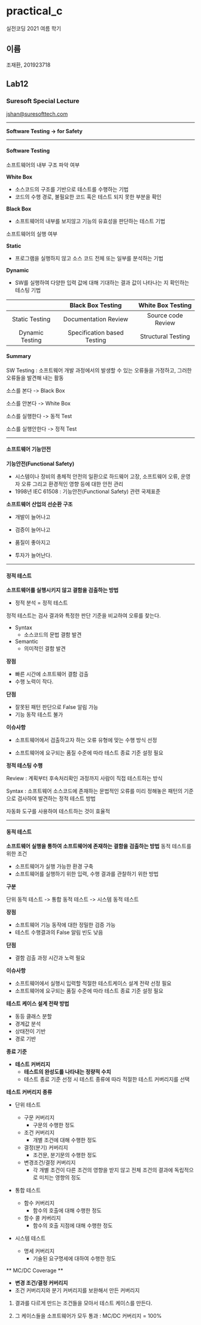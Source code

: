 # practical_c

실전코딩 2021 여름 학기

## 이름

조재환, 201923718

## Lab12

### Suresoft Special Lecture

jshan@suresofttech.com

---

**Software Testing -> for Safety**

---

#### Software Testing

소프트웨어의 내부 구조 파악 여부

**White Box**
- 소스코드의 구조를 기반으로 테스트를 수행하는 기법
- 코드의 수행 경로, 불필요한 코드 혹은 테스트 되지 못한 부분을 확인

**Black Box**
- 소프트웨어의 내부를 보지않고 기능의 유효성을 판단하는 테스트 기법

소프트웨어의 실행 여부

**Static**
- 프로그램을 실행하지 않고 소스 코드 전체 또는 일부를 분석하는 기법

**Dynamic**
- SW를 실행하여 다양한 입력 값에 대해 기대하는 결과 값이 나타나는 지 확인하는 테스팅 기법

|  | Black Box Testing | White Box Testing |
|:---: | :---: | :---: | 
| Static Testing | Documentation Review | Source code Review | 
| Dynamic Testing |  Specification based Testing | Structural Testing | 

#### Summary

SW Testing : 소프트웨어 개발 과정에서의 발생할 수 있는 오류들을 가정하고, 그러한 오류들을 발견해 내는 활동

소스를 본다 -> Black Box

소스를 안본다 -> White Box

소스를 실행한다 -> 동적 Test

소스를 실행안한다 -> 정적 Test

---

#### 소프트웨어 기능안전
**기능안전(Functional Safety)**
- 시스템이나 장비의 총체적 안전의 일환으로 하드웨어 고장, 소프트웨어 오류, 운영자 오류 그리고 환경적인 영향 등에 대한 안전 관리
- 1998년 IEC 61508 : 기능안전(Functional Safety) 관련 국제표준

**소프트웨어 산업의 선순환 구조**

- 개발이 늘어나고

- 검증이 늘어나고

- 품질이 좋아지고

- 투자가 늘어난다.

---

#### 정적 테스트
**소프트웨어를 실행시키지 않고 결함을 검출하는 방법**
- 정적 분석 = 정적 테스트

정적 테스트는 검사 결과와 특정한 판단 기준을 비교하여 오류를 찾는다.

- Syntax
    - 소스코드의 문법 결함 발견
- Semantic
    - 의미적인 결함 발견

**장점**
- 빠른 시간에 소프트웨어 결함 검출
- 수행 노력이 작다.

**단점**
- 잘못된 패턴 판단으로 False 알림 가능
- 기능 동작 테스트 불가

**이슈사항**

- 소프트웨어에서 검출하고자 하는 오류 유형에 맞는 수행 방식 선정

- 소프트웨어에 요구되는 품질 수준에 따라 테스트 종료 기준 설정 필요

**정적 테스팅 수행**

Review : 계획부터 후속처리확인 과정까지 사람이 직접 테스트하는 방식

Syntax : 소프트웨어 소스코드에 존재하는 문법적인 오류를 미리 정해놓은 패턴의 기준으로 검사하여 발견하는 정적 테스트 방법

자동화 도구를 사용하여 테스트하는 것이 효율적

---

#### 동적 테스트
**소프트웨어 실행을 통하여 소프트웨어에 존재하는 결함을 검출하는 방법**
동적 테스트를 위한 조건
- 소프트웨어가 실행 가능한 환경 구축
- 소프트웨어를 실행하기 위한 입력, 수행 결과를 관찰하기 위한 방법

**구분**

단위 동적 테스트 -> 통합 동적 테스트 -> 시스템 동적 테스트

**장점**
- 소프트웨어 기능 동작에 대한 정밀한 검증 가능
- 테스트 수행결과의 False 알림 빈도 낮음

**단점**
- 결함 검출 과정 시간과 노력 필요

**이슈사항**
- 소프트웨어에서 실행시 입력할 적절한 테스트케이스 설계 전략 선정 필요
- 소프트웨어에 요구되는 품질 수준에 따라 테스트 종료 기준 설정 필요

**테스트 케이스 설계 전략 방법**
- 동등 클래스 분할
- 경계값 분석
- 상태전이 기반
- 경로 기반

**종료 기준**
- **테스트 커버리지**
    - **테스트의 완성도를 나타내는 정량적 수치**
    - 테스트 종료 기준 선정 시 테스트 종류에 따라 적절한 테스트 커버리지를 선택

**테스트 커버리지 종류**
- 단위 테스트
    - 구문 커버리지
        - 구문의 수행한 정도
    - 조건 커버리지
        - 개별 조건에 대해 수행한 정도
    - 결정(분기) 커버리지
        - 조건문, 분기문의 수행한 정도
    - 변경조건/결정 커버리지
        - 각 개별 조건이 다른 조건의 영향을 받지 않고 전체 조건의 결과에 독립적으로 미치는 영향의 정도

- 통합 테스트
    - 함수 커버리지
        - 함수의 호출에 대해 수행한 정도
    - 함수 콜 커버리지
        - 함수의 호출 지점에 대해 수행한 정도
- 시스템 테스트
    - 명세 커버리지
        - 기술된 요구명세에 대하여 수행한 정도

** MC/DC Coverage **
- **변경 조건/결정 커버리지**
- 조건 커버리지와 분기 커버리지를 보완해서 만든 커버리지

1. 결과를 다르게 만드는 조건들을 모아서 테스트 케이스를 만든다.

1. 그 케이스들을 소프트웨어가 모두 통과 : MC/DC 커버리지 = 100%

